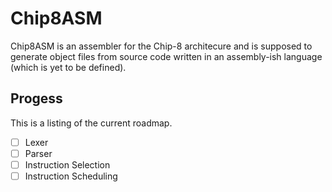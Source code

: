 # Chip8ASM
Chip8ASM is an assembler for the Chip-8 architecure and is supposed to generate object files from source code written in an assembly-ish language (which is yet to be defined).

## Progess
This is a listing of the current roadmap.

- [ ] Lexer
- [ ] Parser
- [ ] Instruction Selection
- [ ] Instruction Scheduling
